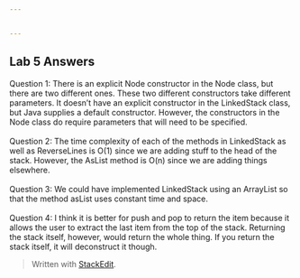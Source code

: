 ```yaml
---


---
```


<h2 id="lab-5-answers">Lab 5 Answers</h2>
<p>Question 1: There is an explicit Node constructor in the Node class, but there are two different ones. These two different constructors take different parameters. It doesn’t have an explicit constructor in the LinkedStack class, but Java supplies a default constructor. However, the constructors in the Node class do require parameters that will need to be specified.<br>
<br>
Question 2: The time complexity of each of the methods in LinkedStack as well as ReverseLines is O(1) since we are adding stuff to the head of the stack. However, the AsList method is O(n) since we are adding things elsewhere.<br>
<br>
Question 3: We could have implemented LinkedStack using an ArrayList so that the method asList uses constant time and space.<br>
<br>
Question 4: I think it is better for push and pop to return the item because it allows the user to extract the last item from the top of the stack. Returning the stack itself, however, would return the whole thing. If you return the stack itself, it will deconstruct it though.</p>
<blockquote>
<p>Written with <a href="https://stackedit.io/">StackEdit</a>.</p>
</blockquote>

